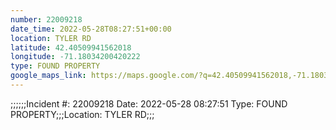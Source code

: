 ```yaml
---
number: 22009218
date_time: 2022-05-28T08:27:51+00:00
location: TYLER RD
latitude: 42.40509941562018
longitude: -71.18034200420222
type: FOUND PROPERTY
google_maps_link: https://maps.google.com/?q=42.40509941562018,-71.18034200420222
---
```


;;;;;;Incident #: 22009218   Date: 2022-05-28 08:27:51   Type: FOUND PROPERTY;;;Location: TYLER RD;;;
